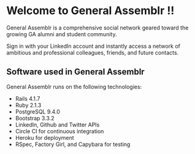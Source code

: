 # Welcome to General Assemblr !!

General Assemblr is a comprehensive social network geared toward the growing GA alumni and student community.

Sign in with your LinkedIn account and instantly access a network of ambitious and professional colleagues, friends, and future contacts.

## Software used in General Assemblr

General Assemblr runs on the following technologies:

* Rails 4.1.7
* Ruby 2.1.3
* PostgreSQL 9.4.0
* Bootstrap 3.3.2
* LinkedIn, Github and Twitter APIs
* Circle CI for continuous integration
* Heroku for deployment
* RSpec, Factory Girl, and Capybara for testing